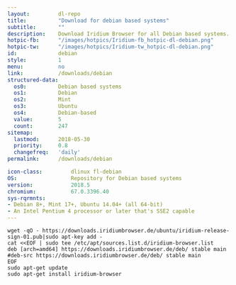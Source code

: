 ```yaml
---
layout:			dl-repo
title:			"Download for debian based systems"
subtitle:		""
description:	Download Iridium Browser for all Debian based systems. Install package from repository using the command line.
hotpic-fb:		"/images/hotpics/Iridium-fb_hotpic-dl-debian.png"
hotpic-tw:		"/images/hotpics/Iridium-tw_hotpic-dl-debian.png"
id:				debian
style:			1
menu:			no
link:			/downloads/debian
structured-data:
  os0:			Debian based systems
  os1:			Debian
  os2:			Mint
  os3:			Ubuntu
  os4:			Debian-based
  value:		5
  count:		247
sitemap:
  lastmod:		2018-05-30
  priority:		0.8
  changefreq:	'daily'
permalink:		/downloads/debian

icon-class:			dlinux fl-debian
OS: 				Repository for Debian based systems
version:			2018.5
chromium:			67.0.3396.40
sys-rqrmnts:
- Debian 8+, Mint 17+, Ubuntu 14.04+ (all 64-bit)
- An Intel Pentium 4 processor or later that's SSE2 capable
---
```


	wget -qO - https://downloads.iridiumbrowser.de/ubuntu/iridium-release-sign-01.pub|sudo apt-key add -
	cat <<EOF | sudo tee /etc/apt/sources.list.d/iridium-browser.list
	deb [arch=amd64] https://downloads.iridiumbrowser.de/deb/ stable main
	#deb-src https://downloads.iridiumbrowser.de/deb/ stable main
	EOF
	sudo apt-get update
	sudo apt-get install iridium-browser
